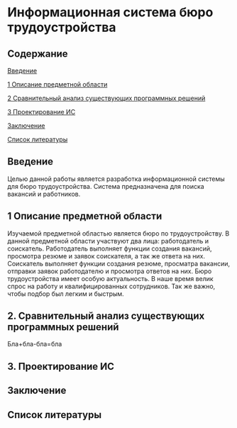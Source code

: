 # Информационная система бюро трудоустройства
## Содержание  

[Введение](#introduction)  

[1 Описание предметной области](#domainDescription)  

[2 Сравнительный анализ существующих программных решений](#existingSoftware)

[3 Проектирование ИС](#design)    

[Заключение](#conclusion)  

[Список литературы](#literature)

<a name="introduction"/>

## Введение
Целью данной работы является разработка информационной системы для бюро трудоустройства. Система предназначена для поиска вакансий и работников.
<a name="domainDescription"/>

## 1 Описание предметной области
Изучаемой предметной областью является бюро по трудоустройству. В данной предметной области участвуют два лица: работодатель и соискатель. Работодатель выполняет функции создания вакансий, просмотра резюме и заявок соискателя, а так же ответа на них. Соискатель выполняет функции создания резюме, просматра вакансии, отправки заявок работодателю и просмотра ответов на них.
Бюро трудоустройства имеет особую актуальность. В наше время велик спрос на работу и квалифицированных сотрудников. Так же важно, чтобы подбор был легким и быстрым. 
<a name="existingSoftware"/>

## 2. Сравнительный анализ существующих программных решений
Бла+бла-бла=бла
<a name="design"/>

## 3. Проектирование ИС
<a name="conclusion"/>

## Заключение
<a name="literature"/>

## Список литературы
